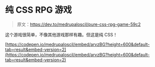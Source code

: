 # 纯 CSS RPG 游戏

> 原文：<https://dev.to/medrupaloscil/pure-css-rpg-game-59c2>

这个游戏很简单，不像其他游戏那样有趣。但这是纯 CSS！

[https://codepen.io/medrupaloscil/embed/arvzBG?height=600&default-tab=result&embed-version=2](https://codepen.io/medrupaloscil/embed/arvzBG?height=600&default-tab=result&embed-version=2)